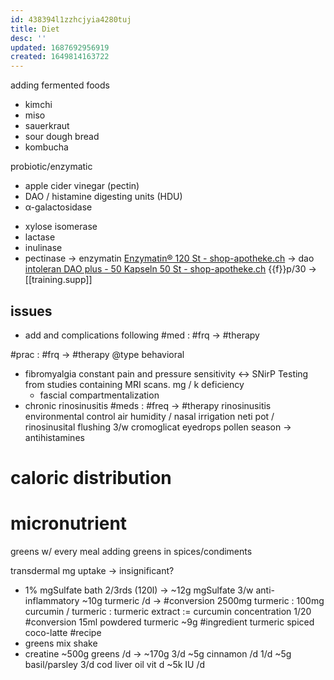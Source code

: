 ```yaml
---
id: 438394l1zzhcjyia4280tuj
title: Diet
desc: ''
updated: 1687692956919
created: 1649814163722
---
```


adding fermented foods
- kimchi
- miso
- sauerkraut
- sour dough bread
- kombucha

probiotic/enzymatic
- apple cider vinegar (pectin)
- DAO / histamine digesting units (HDU)
- α-galactosidase
+ xylose isomerase
+ lactase
+ inulinase
+ pectinase
-> enzymatin [Enzymatin® 120 St - shop-apotheke.ch](https://www.shop-apotheke.ch/de/beauty/3364323/enzymatin.htm?eventName=click%20on%20product%20list%20item&eventType=click&objectIDs=[03364323]&position=2&query=galactosidase&queryID=3d4c01f3cc55d8b68afefd5ecac402f1)
-> dao [intoleran DAO plus - 50 Kapseln 50 St - shop-apotheke.ch](https://www.shop-apotheke.ch/de/artikel/BE04567228/intoleran-dao-plus-50-kapseln.htm?query=dao&queryID=36b3a7461f75a54a975126cd73645e9b&objectIDs=[BE04567228]&position=4&eventName=click%20on%20product%20in%20suggest&eventType=click)
\{{f}}p/30
-> [[training.supp]]

## issues
- add and complications following
  #med : #frq -> #therapy

#prac : #frq -> #therapy
@type behavioral

- fibromyalgia
  constant pain and pressure sensitivity
   &lt;-> SNirP Testing from studies containing MRI scans.
    mg / k deficiency
  - fascial compartmentalization
- chronic rinosinusitis
  #meds : #freq -> #therapy
  rinosinusitis
    environmental control
      air humidity / nasal irrigation
      neti pot / rinosinusital flushing 3/w
    cromoglicat eyedrops
    pollen season -> antihistamines

# caloric distribution
# micronutrient
greens w/ every meal
adding greens in spices/condiments

transdermal mg uptake -> insignificant?

- 1% mgSulfate bath 2/3rds (120l) -> ~12g mgSulfate 3/w
  anti-inflammatory
  ~10g turmeric /d ->
  #conversion 2500mg turmeric : 100mg curcumin / turmeric : turmeric extract := curcumin concentration 1/20
  #conversion 15ml powdered turmeric ~9g
      #ingredient turmeric
      spiced coco-latte #recipe
- greens mix shake
- creatine
  ~500g greens /d -> ~170g 3/d
  ~5g cinnamon /d 1/d
  ~5g basil/parsley 3/d
  cod liver oil
  vit d ~5k IU /d
